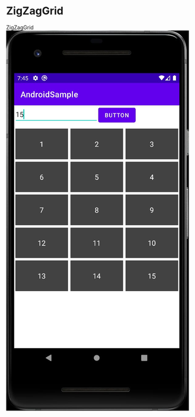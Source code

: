 # ZigZagGrid
ZigZagGrid
![alt text](https://raw.githubusercontent.com/hdpavan/ZigZagGrid/main/Screenshot/screenshot.jpeg)
